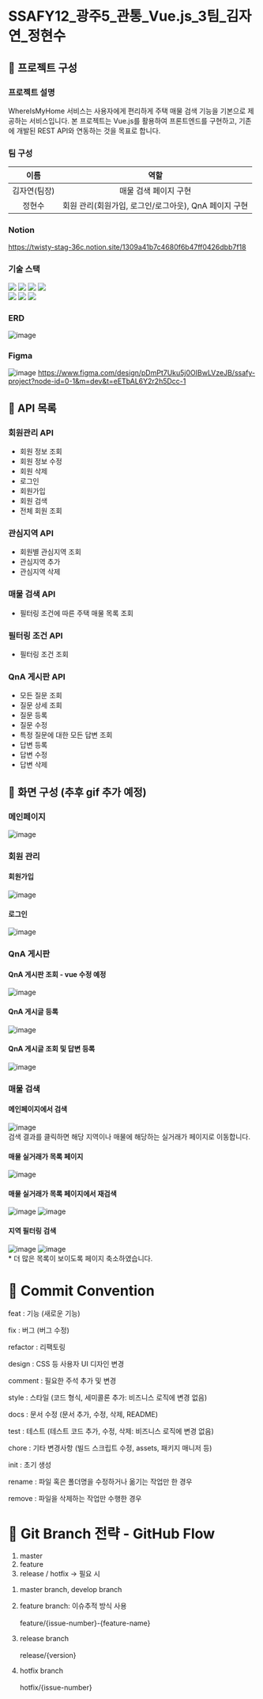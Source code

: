 # SSAFY12_광주5_관통_Vue.js_3팀_김자연_정현수

## :pushpin: 프로젝트 구성
### 프로젝트 설명
WhereIsMyHome 서비스는 사용자에게 편리하게 주택 매물 검색 기능을 기본으로 제공하는 서비스입니다. 본 프로젝트는 Vue.js를 활용하여 프론트엔드를 구현하고, 기존에 개발된 REST API와 연동하는 것을 목표로 합니다. <br>

### 팀 구성
|이름|역할|
|:---:|:---:|
|김자연(팀장)|매물 검색 페이지 구현|
|정현수|회원 관리(회원가입, 로그인/로그아웃), QnA 페이지 구현|

### Notion
https://twisty-stag-36c.notion.site/1309a41b7c4680f6b47ff0426dbb7f18

### 기술 스택

  <img src="https://img.shields.io/badge/java-007396?style=for-the-badge&logo=java&logoColor=white">
  <img src="https://img.shields.io/badge/springboot-6DB33F?style=for-the-badge&logo=springboot&logoColor=white">
  <img src="https://img.shields.io/badge/mysql-4479A1?style=for-the-badge&logo=mysql&logoColor=white">
  <img src="https://img.shields.io/badge/git-F05032?style=for-the-badge&logo=git&logoColor=white">
  <br>
  <img src="https://img.shields.io/badge/css-1572B6?style=for-the-badge&logo=css3&logoColor=white">
  <img src="https://img.shields.io/badge/javascript-F7DF1E?style=for-the-badge&logo=javascript&logoColor=black">
  <img src="https://img.shields.io/badge/vue.js-4FC08D?style=for-the-badge&logo=vue.js&logoColor=white">
  <br>

### ERD
![image](/uploads/0152eee85de1869c3b9c142fbd1cbc99/image.png)

### Figma
![image](/uploads/b71e0bc4d746670b2a6e04031261ace5/image.png)
https://www.figma.com/design/pDmPt7Uku5j0OIBwLVzeJB/ssafy-project?node-id=0-1&m=dev&t=eETbAL6Y2r2h5Dcc-1

## :pushpin: API 목록
### 회원관리 API
- 회원 정보 조회
- 회원 정보 수정
- 회원 삭제
- 로그인
- 회원가입
- 회원 검색
- 전체 회원 조회

### 관심지역 API
- 회원별 관심지역 조회
- 관심지역 추가
- 관심지역 삭제

### 매물 검색 API
- 필터링 조건에 따른 주택 매물 목록 조회

### 필터링 조건 API
- 필터링 조건 조회

### QnA 게시판 API
- 모든 질문 조회
- 질문 상세 조회
- 질문 등록
- 질문 수정
- 특정 질문에 대한 모든 답변 조회
- 답변 등록
- 답변 수정
- 답변 삭제


## :pushpin: 화면 구성 (추후 gif 추가 예정)
### 메인페이지
![image](/uploads/73b7e8df166e442c9ebb4c2655d33cc3/image.png)

### 회원 관리
#### 회원가입
![image](/uploads/e8e11bca8eff0e1244da22bb70011040/image.png)

#### 로그인
![image](/uploads/25a4665d7f909dd102eca8755b984867/image.png)

### QnA 게시판
#### QnA 게시판 조회 - vue 수정 예정
![image](/uploads/ddff70be26a484f6dbc03c90d91f8a65/image.png)

#### QnA 게시글 등록
![image](/uploads/601bdc7d98fad9e5f20c2368ab9592a8/image.png)

#### QnA 게시글 조회 및 답변 등록
![image](/uploads/d22af8893810188018d25a5d398f700e/image.png)

### 매물 검색
#### 메인페이지에서 검색
![image](/uploads/9cefea09c9729a511e05f81f67bfd013/image.png)<br />
검색 결과를 클릭하면 해당 지역이나 매물에 해당하는 실거래가 페이지로 이동합니다.

#### 매물 실거래가 목록 페이지
![image](/uploads/1e8ad957cc9a3add10c2d12c038aca29/image.png)

#### 매물 실거래가 목록 페이지에서 재검색
![image](/uploads/c36b8ff782021f450e27e32ae97a75df/image.png)
![image](/uploads/607b96c7917f5fe9e2b95f6dfd5575d9/image.png)

#### 지역 필터링 검색
![image](/uploads/16fbae03401a0b14f51b5ab8b1219a6a/image.png)
![image](/uploads/453098e923e9d874ae406edeff40529a/image.png) <br />
\* 더 많은 목록이 보이도록 페이지 축소하였습니다.

# :pushpin: Commit Convention

feat : 기능 (새로운 기능)

fix : 버그 (버그 수정)

refactor : 리팩토링

design : CSS 등 사용자 UI 디자인 변경

comment : 필요한 주석 추가 및 변경

style : 스타일 (코드 형식, 세미콜론 추가: 비즈니스 로직에 변경 없음)

docs : 문서 수정 (문서 추가, 수정, 삭제, README)

test : 테스트 (테스트 코드 추가, 수정, 삭제: 비즈니스 로직에 변경 없음)

chore : 기타 변경사항 (빌드 스크립트 수정, assets, 패키지 매니저 등)

init : 초기 생성

rename : 파일 혹은 폴더명을 수정하거나 옮기는 작업만 한 경우

remove : 파일을 삭제하는 작업만 수행한 경우

# :pushpin: Git Branch 전략 - GitHub Flow

1. master
2. feature
3. release / hotfix → 필요 시

1) master branch, develop branch

2) feature branch: 이슈추적 방식 사용
<br><br>feature/{issue-number}-{feature-name} 

3) release branch
<br><br>release/{version}

4) hotfix branch
<br><br>hotfix/{issue-number}
